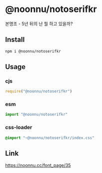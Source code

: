 # @noonnu/notoserifkr
본명조 - 5년 뒤의 난 뭘 하고 있을까?

## Install
```sh
npm i @noonnu/notoserifkr
```
## Usage
### cjs
```js
require("@noonnu/notoserifkr")
```
### esm
```js
import "@noonnu/notoserifkr"
```
### css-loader
```css
@import "~@noonnu/notoserifkr/index.css"
```

## Link
https://noonnu.cc/font_page/35